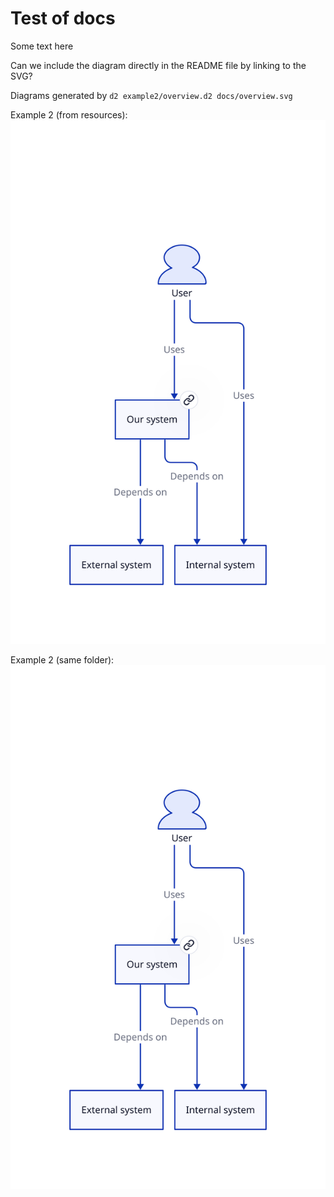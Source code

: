 # Test of docs

Some text here

Can we include the diagram directly in the README file by linking to the SVG?

Diagrams generated by `d2 example2/overview.d2 docs/overview.svg`

Example 2 (from resources):
[![Example diagram as clickable image](../example2/resources/overview/index.svg)](../example2/resources/overview/index.svg)

Example 2 (same folder):
[![Example diagram as clickable image](./resources/example2/overview/index.svg)](./resources/example2/overview/index.svg)
